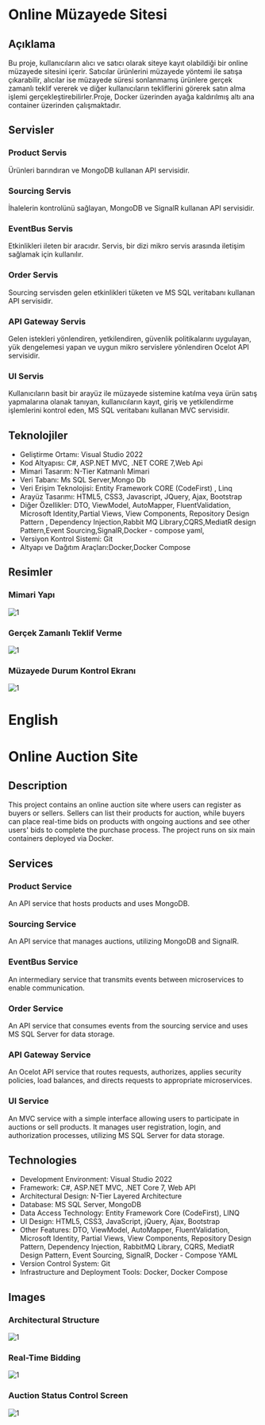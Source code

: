 <h1>Online Müzayede Sitesi</h1>
<h2>Açıklama</h2>
<p>Bu proje, kullanıcıların alıcı ve satıcı olarak siteye kayıt olabildiği bir online müzayede sitesini içerir. Satıcılar ürünlerini müzayede yöntemi ile satışa çıkarabilir, alıcılar ise müzayede süresi sonlanmamış ürünlere gerçek zamanlı teklif vererek ve diğer kullanıcıların tekliflerini görerek satın alma işlemi gerçekleştirebilirler.Proje, Docker üzerinden ayağa kaldırılmış altı ana container üzerinden çalışmaktadır.
</p>

<h2>Servisler</h2>

<h3>Product Servis</h3>
<p>Ürünleri barındıran ve MongoDB kullanan API servisidir.</p>

<h3>Sourcing Servis</h3>
<p>İhalelerin kontrolünü sağlayan, MongoDB ve SignalR kullanan API servisidir.</p>

<h3>EventBus Servis</h3>
<p>Etkinlikleri ileten bir aracıdır. Servis, bir dizi mikro servis arasında iletişim sağlamak için kullanılır.</p>

<h3>Order Servis</h3>
<p>Sourcing servisden gelen etkinlikleri tüketen ve MS SQL veritabanı kullanan API servisidir.</p>

<h3>API Gateway Servis</h3>
<p>Gelen istekleri yönlendiren, yetkilendiren, güvenlik politikalarını uygulayan, yük dengelemesi yapan ve uygun mikro servislere yönlendiren Ocelot API servisidir.</p>

<h3>UI Servis</h3>
<p>Kullanıcıların basit bir arayüz ile müzayede sistemine katılma veya ürün satış yapmalarına olanak tanıyan, kullanıcıların kayıt, giriş ve yetkilendirme işlemlerini kontrol eden, MS SQL veritabanı kullanan MVC servisidir.</p>


<h2>Teknolojiler</h2>
<ul>
  <li>Geliştirme Ortamı: Visual Studio 2022
</li>
  <li>Kod Altyapısı: C#, ASP.NET MVC, .NET CORE 7,Web Api</li>
  <li>Mimari Tasarım: N-Tier Katmanlı Mimari</li>
  <li>Veri Tabanı: Ms SQL Server,Mongo Db</li>
  <li>Veri Erişim Teknolojisi: Entity Framework CORE (CodeFirst) , Linq</li>
  <li>Arayüz Tasarımı: HTML5, CSS3, Javascript, JQuery, Ajax, Bootstrap</li>
  <li>Diğer Özellikler: DTO, ViewModel, AutoMapper, FluentValidation, Microsoft Identity,Partial Views, View Components, Repository Design Pattern , Dependency Injection,Rabbit MQ Library,CQRS,MediatR design Pattern,Event Sourcing,SignalR,Docker - compose yaml,</li>
  <li>Versiyon Kontrol Sistemi: Git</li>
  <li>Altyapı ve Dağıtım Araçları:Docker,Docker Compose</li>
</ul>

<h2>Resimler</h2>
<h3>Mimari Yapı</h3>
<img src="https://github.com/Dogukandogann/ESourcingMicroservice/assets/134203440/fa25dccc-b62d-48cf-a3ff-9843fa9141f9" alt="1" style="max-width: 100%;">
<h3>Gerçek Zamanlı Teklif Verme</h3>
<img src="https://github.com/Dogukandogann/ESourcingMicroservice/assets/134203440/3ce0b45a-ce68-4928-837a-adaf61fa3acd" alt="1" style="max-width: 100%;">
<h3>Müzayede Durum Kontrol Ekranı</h3>
<img src="https://github.com/Dogukandogann/ESourcingMicroservice/assets/134203440/9f41817c-dae7-43d6-83de-017a331092cf" alt="1" style="max-width: 100%;">


<h1>English</h1>

<h1>Online Auction Site</h1>
<h2>Description</h2>
<p>This project contains an online auction site where users can register as buyers or sellers. Sellers can list their products for auction, while buyers can place real-time bids on products with ongoing auctions and see other users' bids to complete the purchase process. The project runs on six main containers deployed via Docker.</p>

<h2>Services</h2>

<h3>Product Service</h3>
<p>An API service that hosts products and uses MongoDB.</p>

<h3>Sourcing Service</h3>
<p>An API service that manages auctions, utilizing MongoDB and SignalR.</p>

<h3>EventBus Service</h3>
<p>An intermediary service that transmits events between microservices to enable communication.</p>

<h3>Order Service</h3>
<p>An API service that consumes events from the sourcing service and uses MS SQL Server for data storage.</p>

<h3>API Gateway Service</h3>
<p>An Ocelot API service that routes requests, authorizes, applies security policies, load balances, and directs requests to appropriate microservices.</p>

<h3>UI Service</h3>
<p>An MVC service with a simple interface allowing users to participate in auctions or sell products. It manages user registration, login, and authorization processes, utilizing MS SQL Server for data storage.</p>


<h2>Technologies</h2>
<ul>
  <li>Development Environment: Visual Studio 2022</li>
  <li>Framework: C#, ASP.NET MVC, .NET Core 7, Web API</li>
  <li>Architectural Design: N-Tier Layered Architecture</li>
  <li>Database: MS SQL Server, MongoDB</li>
  <li>Data Access Technology: Entity Framework Core (CodeFirst), LINQ</li>
  <li>UI Design: HTML5, CSS3, JavaScript, jQuery, Ajax, Bootstrap</li>
  <li>Other Features: DTO, ViewModel, AutoMapper, FluentValidation, Microsoft Identity, Partial Views, View Components, Repository Design Pattern, Dependency Injection, RabbitMQ Library, CQRS, MediatR Design Pattern, Event Sourcing, SignalR, Docker - Compose YAML</li>
  <li>Version Control System: Git</li>
  <li>Infrastructure and Deployment Tools: Docker, Docker Compose</li>
</ul>

<h2>Images</h2>
<h3>Architectural Structure</h3>
<img src="https://github.com/Dogukandogann/ESourcingMicroservice/assets/134203440/fa25dccc-b62d-48cf-a3ff-9843fa9141f9" alt="1" style="max-width: 100%;">
<h3>Real-Time Bidding</h3>
<img src="https://github.com/Dogukandogann/ESourcingMicroservice/assets/134203440/3ce0b45a-ce68-4928-837a-adaf61fa3acd" alt="1" style="max-width: 100%;">
<h3>Auction Status Control Screen</h3>
<img src="https://github.com/Dogukandogann/ESourcingMicroservice/assets/134203440/9f41817c-dae7-43d6-83de-017a331092cf" alt="1" style="max-width: 100%;">
